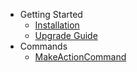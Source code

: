 * Getting Started
  * [Installation](installation.md)
  * [Upgrade Guide](upgrade.md)
* Commands
  * [MakeActionCommand](make-action-command.md)